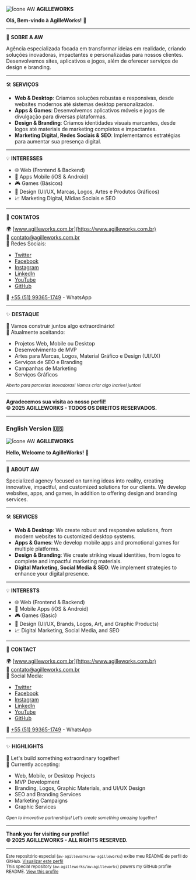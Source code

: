 ![Ícone AW](https://github.com/user-attachments/assets/065e4948-d586-43ab-9b1e-48e51850cc33)
**AGILLEWORKS**  

**Olá, Bem-vindo à AgilleWorks!** 👋  

---

🚀 **SOBRE A AW**  

Agência especializada focada em transformar ideias em realidade, criando soluções inovadoras, impactantes e personalizadas para nossos clientes. Desenvolvemos sites, aplicativos e jogos, além de oferecer serviços de design e branding.  

---

🛠 **SERVIÇOS**  

* **Web & Desktop**: Criamos soluções robustas e responsivas, desde websites modernos até sistemas desktop personalizados.  
* **Apps & Games**: Desenvolvemos aplicativos móveis e jogos de divulgação para diversas plataformas.  
* **Design & Branding**: Criamos identidades visuais marcantes, desde logos até materiais de marketing completos e impactantes.  
* **Marketing Digital, Redes Sociais & SEO**: Implementamos estratégias para aumentar sua presença digital.  

---

💡 **INTERESSES**  

* 🌐 Web (Frontend & Backend)  
* 📱 Apps Mobile (iOS & Android)  
* 🎮 Games (Básicos)  
* 🎨 Design (UI/UX, Marcas, Logos, Artes e Produtos Gráficos)  
* 📈 Marketing Digital, Mídias Sociais e SEO  

---

📌 **CONTATOS**  

🌍 [www.agilleworks.com.br](https://www.agilleworks.com.br)  
📧 [contato@agilleworks.com.br](mailto:contato@agilleworks.com.br)  
💼 Redes Sociais:  
  * [Twitter](https://twitter.com/agilleworks)
  * [Facebook](https://www.facebook.com/aw.com.br/)
  * [Instagram](https://www.instagram.com/aw.agilleworks/)
  * [LinkedIn](https://www.linkedin.com/company/agilleworks/)
  * [YouTube](https://www.youtube.com/channel/UCnpcZ7YgreEKJpZzvhl6scw/)
  * [GitHub](https://github.com/aw-agilleworks/)  

📱 [+55 (51) 99365-1749](https://api.whatsapp.com/send?phone=5551993651749) - WhatsApp  

---

✨ **DESTAQUE**  

🤝 Vamos construir juntos algo extraordinário!  
🚧 Atualmente aceitando:  
  * Projetos Web, Mobile ou Desktop
  * Desenvolvimento de MVP
  * Artes para Marcas, Logos, Material Gráfico e Design (UI/UX)
  * Serviços de SEO e Branding
  * Campanhas de Marketing
  * Serviços Gráficos  

*<sub>Aberto para parcerias inovadoras! Vamos criar algo incrível juntos!</sub>*  

---

**Agradecemos sua visita ao nosso perfil!**  
**© 2025 AGILLEWORKS - TODOS OS DIREITOS RESERVADOS.**  

---

### English Version 🇺🇸  ###

![Ícone AW](https://github.com/user-attachments/assets/065e4948-d586-43ab-9b1e-48e51850cc33)
**AGILLEWORKS**  

**Hello, Welcome to AgilleWorks!** 👋  

---

🚀 **ABOUT AW**  

Specialized agency focused on turning ideas into reality, creating innovative, impactful, and customized solutions for our clients. We develop websites, apps, and games, in addition to offering design and branding services.  

---

🛠 **SERVICES**  

* **Web & Desktop**: We create robust and responsive solutions, from modern websites to customized desktop systems.  
* **Apps & Games**: We develop mobile apps and promotional games for multiple platforms.  
* **Design & Branding**: We create striking visual identities, from logos to complete and impactful marketing materials.  
* **Digital Marketing, Social Media & SEO**: We implement strategies to enhance your digital presence.  

---

💡 **INTERESTS**  

* 🌐 Web (Frontend & Backend)  
* 📱 Mobile Apps (iOS & Android)  
* 🎮 Games (Basic)  
* 🎨 Design (UI/UX, Brands, Logos, Art, and Graphic Products)  
* 📈 Digital Marketing, Social Media, and SEO  

---

📌 **CONTACT**  

🌍 [www.agilleworks.com.br](https://www.agilleworks.com.br)  
📧 [contato@agilleworks.com.br](mailto:contato@agilleworks.com.br)  
💼 Social Media: 
* [Twitter](https://twitter.com/agilleworks)
* [Facebook](https://www.facebook.com/aw.com.br/)
* [Instagram](https://www.instagram.com/aw.agilleworks/)
* [LinkedIn](https://www.linkedin.com/company/agilleworks/)
* [YouTube](https://www.youtube.com/channel/UCnpcZ7YgreEKJpZzvhl6scw/)
* [GitHub](https://github.com/aw-agilleworks/)  

📱 [+55 (51) 99365-1749](https://api.whatsapp.com/send?phone=5551993651749) - WhatsApp  

---

✨ **HIGHLIGHTS**  

🤝 Let's build something extraordinary together!  
🚧 Currently accepting: 
* Web, Mobile, or Desktop Projects
* MVP Development
* Branding, Logos, Graphic Materials, and UI/UX Design
* SEO and Branding Services
* Marketing Campaigns
* Graphic Services  

*<sub>Open to innovative partnerships! Let's create something amazing together!</sub>*
  
---

**Thank you for visiting our profile!**  
**© 2025 AGILLEWORKS - ALL RIGHTS RESERVED.**  

---

<sub>Este repositório especial (`aw-agilleworks/aw-agilleworks`) exibe meu README de perfil do GitHub. [Visualizar este perfil](https://github.com/aw-agilleworks)</sub>  
<sub>This special repository (`aw-agilleworks/aw-agilleworks`) powers my GitHub profile README. [View this profile](https://github.com/aw-agilleworks)</sub>
